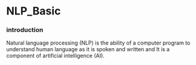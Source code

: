 # NLP_Basic
### introduction 
Natural language processing (NLP) is the ability of a computer program to understand human language as it is spoken and written and It is a component of artificial intelligence (AI).


